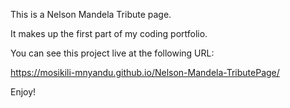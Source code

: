 This is a Nelson Mandela Tribute page.

It makes up the first part of my coding portfolio.

You can see this project live at the following URL:

 https://mosikili-mnyandu.github.io/Nelson-Mandela-TributePage/

Enjoy!

